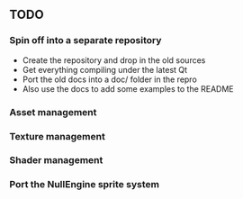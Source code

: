 
## TODO

### Spin off into a separate repository

* Create the repository and drop in the old sources
* Get everything compiling under the latest Qt
* Port the old docs into a doc/ folder in the repro
* Also use the docs to add some examples to the README

### Asset management

### Texture management

### Shader management

### Port the NullEngine sprite system



